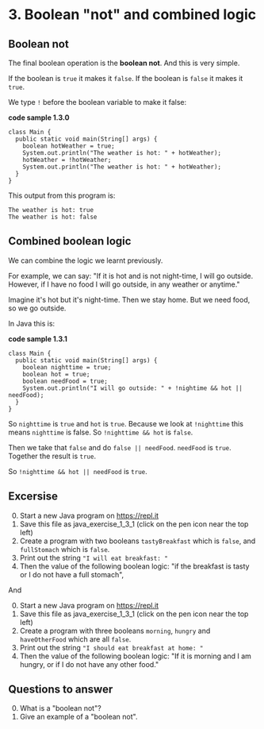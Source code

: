 # 3. Boolean "not" and combined logic

## Boolean not

The final boolean operation is the **boolean not**. And this is very simple. 

If the boolean is `true` it makes it `false`. If the boolean is `false` it makes it `true`.

We type `!` before the boolean variable to make it false:

**code sample 1.3.0**
```
class Main {
  public static void main(String[] args) {
    boolean hotWeather = true;
    System.out.println("The weather is hot: " + hotWeather);
    hotWeather = !hotWeather;
    System.out.println("The weather is hot: " + hotWeather);
  }
}
```

This output from this program is:

```
The weather is hot: true
The weather is hot: false
```

## Combined boolean logic

We can combine the logic we learnt previously. 

For example, we can say: "If it is hot and is not night-time, I will go outside. However, if I have no food I will go outside, in any weather or anytime."

Imagine it's hot but it's night-time. Then we stay home. But we need food, so we go outside.

In Java this is: 

**code sample 1.3.1**
```
class Main {
  public static void main(String[] args) {
    boolean nighttime = true;
    boolean hot = true;
    boolean needFood = true;
    System.out.println("I will go outside: " + !nightime && hot || needFood);
  }
}
```

So `nighttime` is `true` and `hot` is `true`. Because we look at `!nighttime` this means `nighttime` is false.  So `!nighttime && hot` is `false`. 

Then we take that `false` and do `false || needFood`. `needFood` is `true`. Together the result is `true`.

So `!nighttime && hot || needFood` is `true`.

## Excersise

0. Start a new Java program on https://repl.it
0. Save this file as java_exercise_1_3_1 (click on the pen icon near the top left)
0. Create a program with two booleans `tastyBreakfast` which is `false`, and `fullStomach` which is `false`.
0. Print out the string `"I will eat breakfast: "` 
0. Then the value of the following boolean logic: "if the breakfast is tasty or I do not have a full stomach", 

And 

0. Start a new Java program on https://repl.it
0. Save this file as java_exercise_1_3_1 (click on the pen icon near the top left)
0. Create a program with three booleans `morning`, `hungry` and `haveOtherFood` which are all `false`.
0. Print out the string `"I should eat breakfast at home: "` 
0. Then the value of the following boolean logic: "If it is morning and I am hungry, or if I do not have any other food." 

## Questions to answer ##

0. What is a "boolean not"?
0. Give an example of a "boolean not".
